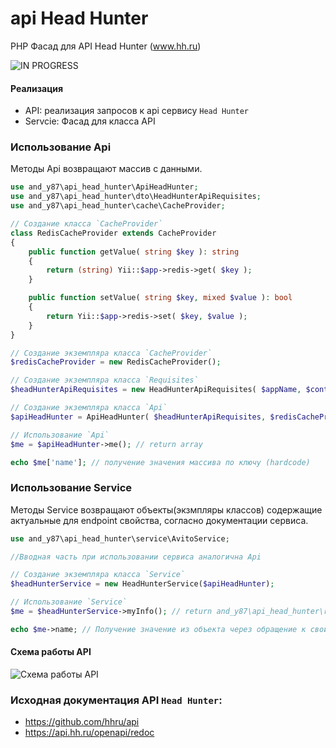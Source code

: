 # api Head Hunter

PHP Фасад для API Head Hunter (www.hh.ru)

![IN PROGRESS](http://www.bc-energy.it/wp-content/uploads/2013/08/work-in-progress.png)

#### Реализация
 - API: реализация запросов к api сервису `Head Hunter`
 - Servcie: Фасад для класса API

### Использование Api
Методы Api возвращают массив с данными.
```php
use and_y87\api_head_hunter\ApiHeadHunter;
use and_y87\api_head_hunter\dto\HeadHunterApiRequisites;
use and_y87\api_head_hunter\cache\CacheProvider;

// Создание класса `CacheProvider`
class RedisCacheProvider extends CacheProvider
{
    public function getValue( string $key ): string
    {
        return (string) Yii::$app->redis->get( $key );
    }

    public function setValue( string $key, mixed $value ): bool
    {
        return Yii::$app->redis->set( $key, $value );
    }
}

// Создание экземпляра класса `CacheProvider`
$redisCacheProvider = new RedisCacheProvider();

// Создание экземпляра класса `Requisites`
$headHunterApiRequisites = new HeadHunterApiRequisites( $appName, $contactEmail, $client_id, $client_secret );

// Создание экземпляра класса `Api`
$apiHeadHunter = ApiHeadHunter( $headHunterApiRequisites, $redisCacheProvider );

// Использование `Api`
$me = $apiHeadHunter->me(); // return array

echo $me['name']; // получение значения массива по ключу (hardcode)
```
### Использование Service
Методы Service возвращают объекты(экзмпляры классов) содержащие актуальные для endpoint свойства, согласно документации сервиса.
```php
use and_y87\api_head_hunter\service\AvitoService;

//Вводная часть при использовании сервиса аналогична Api

// Создание экземпляра класса `Service`
$headHunterService = new HeadHunterService($apiHeadHunter);

// Использование `Service`
$me = $headHunterService->myInfo(); // return and_y87\api_head_hunter\response\Me();

echo $me->name; // Получение значение из объекта через обращение к свойству
```

#### Схема работы API
![Схема работы API](https://static.andy87.ru/github/api/apiLogivSchema.png?v=3)

### Исходная документация API `Head Hunter`:
 - https://github.com/hhru/api
 - https://api.hh.ru/openapi/redoc
